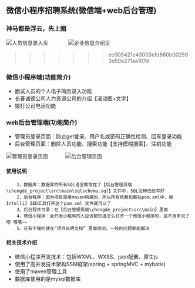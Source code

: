 ## 微信小程序招聘系统(微信端+web后台管理) 

### 神马都是浮云，先上图

![人员信息录入页](https://github.com/GeekCoffee/WeChat_recruitment_system/blob/master/demo_pic/demo1.png
) 
  &nbsp;&nbsp;&nbsp;&nbsp;&nbsp;&nbsp;&nbsp;&nbsp;&nbsp;&nbsp;&nbsp;&nbsp;
![企业信息介绍页](https://github.com/GeekCoffee/WeChat_recruitment_system/blob/master/demo_pic/demo2.png
)

>>>>>>> ec005421e43003efd860b002593d50e271aa107d
### 微信小程序端(功能简介)

- 面试人员的个人电子简历录入功能
- 长春诚德公司人力资源公司的介绍【滚动图+文字】
- 拨打公司电话功能



### web后台管理端(功能简介)

- 管理员登录页面：防止get登录、用户名或密码正确性检测、回车登录功能
- 后台管理页面：删除人员功能、搜索功能【支持模糊搜索】、注销功能


![管理员登录页面](https://github.com/GeekCoffee/WeChat_recruitment_system/blob/master/demo_pic/demo3.png
)
  &nbsp;&nbsp;&nbsp;&nbsp;&nbsp;&nbsp;&nbsp;&nbsp;&nbsp;&nbsp;
![后台管理页面](https://github.com/GeekCoffee/WeChat_recruitment_system/blob/master/demo_pic/demo4.png
)

#### 使用说明
```
    1、数据库：数据库的所有SQL语言都写在了【后台管理员端\chengde_project\src\main\sqlschema.sql】文件中，SQL注释已经写好
    2、后台程序：因为项目是用maven构建的，所以所有依赖包都在pom.xml中，用IntelliJ IED工具打开这个pom.xml 文件就可以了
    3、后台程序目录：在【后台管理员端\chengde_project\src\main】里面
    4、微信小程序：会开发小程序的人应该都知道怎么打开一个微信小程序的，这不用多说了吧 嘻嘻~~
    5、还有不懂的就在“项目说明文档” 里面找吧，一般的问题都能解决
 ```

#### 相关技术介绍

* 微信小程序开发技术：包括WXML、WXSS、json配置、原生js
* 使用了高并发技术架构SSM框架(spring + springMVC + mybatis)
* 使用了maven管理工具
* 数据库使用的是mysql数据库
